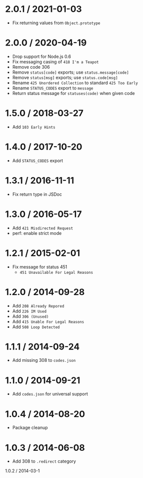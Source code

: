 2.0.1 / 2021-01-03
==================

  * Fix returning values from `Object.prototype`

2.0.0 / 2020-04-19
==================

  * Drop support for Node.js 0.6
  * Fix messaging casing of `418 I'm a Teapot`
  * Remove code 306
  * Remove `status[code]` exports; use `status.message[code]`
  * Remove `status[msg]` exports; use `status.code[msg]`
  * Rename `425 Unordered Collection` to standard `425 Too Early`
  * Rename `STATUS_CODES` export to `message`
  * Return status message for `statuses(code)` when given code

1.5.0 / 2018-03-27
==================

  * Add `103 Early Hints`

1.4.0 / 2017-10-20
==================

  * Add `STATUS_CODES` export

1.3.1 / 2016-11-11
==================

  * Fix return type in JSDoc

1.3.0 / 2016-05-17
==================

  * Add `421 Misdirected Request`
  * perf: enable strict mode

1.2.1 / 2015-02-01
==================

  * Fix message for status 451
    - `451 Unavailable For Legal Reasons`

1.2.0 / 2014-09-28
==================

  * Add `208 Already Repored`
  * Add `226 IM Used`
  * Add `306 (Unused)`
  * Add `415 Unable For Legal Reasons`
  * Add `508 Loop Detected`

1.1.1 / 2014-09-24
==================

  * Add missing 308 to `codes.json`

1.1.0 / 2014-09-21
==================

  * Add `codes.json` for universal support

1.0.4 / 2014-08-20
==================

  * Package cleanup

1.0.3 / 2014-06-08
==================

  * Add 308 to `.redirect` category

1.0.2 / 2014-03-1